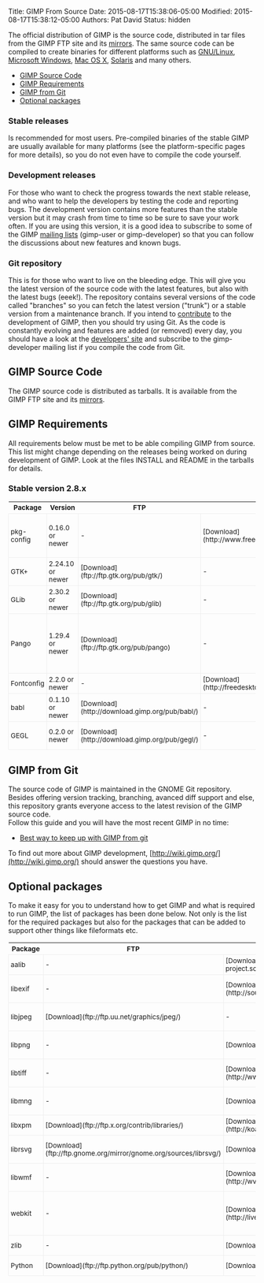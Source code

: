 Title: GIMP From Source
Date: 2015-08-17T15:38:06-05:00
Modified: 2015-08-17T15:38:12-05:00
Authors: Pat David
Status: hidden

<style>
table {
max-width: 40rem;
font-size: 0.85rem;
margin: 1rem auto;
}
table td {
    padding: 0.25rem;
    border: solid 1px #eee;
}
</style>


The official distribution of GIMP is the source code, distributed in tar files from the GIMP FTP site and its [mirrors](/downloads/#mirrors). The same source code can be compiled to create binaries for different platforms such as [GNU/Linux](/unix/), [Microsoft Windows](/windows/), [Mac OS X](/macintosh/), [Solaris](/unix/) and many others.

*   [GIMP Source Code](#source)
*   [GIMP Requirements](#requirements)
*   [GIMP from Git](#gimp_from_git)
*   [Optional packages](#optional_packages)

### Stable releases

Is recommended for most users. Pre-compiled binaries of the stable GIMP are usually available for many platforms (see the platform-specific pages for more details), so you do not even have to compile the code yourself.

### Development releases

For those who want to check the progress towards the next stable release, and who want to help the developers by testing the code and reporting bugs. The development version contains more features than the stable version but it may crash from time to time so be sure to save your work often. If you are using this version, it is a good idea to subscribe to some of the GIMP [mailing lists](/mail_lists.html) (gimp-user or gimp-developer) so that you can follow the discussions about new features and known bugs.

### Git repository

This is for those who want to live on the bleeding edge. This will give you the latest version of the source code with the latest features, but also with the latest bugs (eeek!). The repository contains several versions of the code called "branches" so you can fetch the latest version ("trunk") or a stable version from a maintenance branch. If you intend to [contribute](/develop/) to the development of GIMP, then you should try using Git. As the code is constantly evolving and features are added (or removed) every day, you should have a look at the [developers' site](http://wiki.gimp.org/) and subscribe to the gimp-developer mailing list if you compile the code from Git.

## GIMP Source Code

The GIMP source code is distributed as tarballs. It is available from the GIMP FTP site and its [mirrors](/downloads/#mirrors).

## GIMP Requirements

All requirements below must be met to be able compiling GIMP from source. This list might change depending on the releases being worked on during development of GIMP. Look at the files INSTALL and README in the tarballs for details.

### Stable version 2.8.x

<table markdown='span' >
<tbody>
<tr>
<th>Package</th>
<th>Version</th>
<th>FTP</th>
<th>HTTP</th>
<th>Description</th>
</tr>
<tr>
<td>pkg-config</td>
<td>0.16.0 or newer</td>
<td>-</td>
<td>[Download](http://www.freedesktop.org/software/pkgconfig/)</td>
<td>A system for managing library compile/link flags</td>
</tr>
<tr>
<td>GTK+</td>
<td>2.24.10 or newer</td>
<td>[Download](ftp://ftp.gtk.org/pub/gtk/)</td>
<td>-</td>
<td>The GIMP toolkit</td>
</tr>
<tr>
<td>GLib</td>
<td>2.30.2 or newer</td>
<td>[Download](ftp://ftp.gtk.org/pub/glib)</td>
<td>-</td>
<td>Glib Convenience Library</td>
</tr>
<tr>
<td>Pango</td>
<td>1.29.4 or newer</td>
<td>[Download](ftp://ftp.gtk.org/pub/pango)</td>
<td>-</td>
<td>Text layout engine, GIMP also requires PangoCairo — a Pango backend using Cairo</td>
</tr>
<tr>
<td>Fontconfig</td>
<td>2.2.0 or newer</td>
<td>-</td>
<td>[Download](http://freedesktop.org/fontconfig/release/)</td>
<td>Font Configuration</td>
</tr>
<tr>
<td>babl</td>
<td>0.1.10 or newer</td>
<td>[Download](http://download.gimp.org/pub/babl/)</td>
<td>-</td>
<td>Pixel format translation library</td>
</tr>
<tr>
<td>GEGL</td>
<td>0.2.0 or newer</td>
<td>[Download](http://download.gimp.org/pub/gegl/)</td>
<td>-</td>
<td>Generic Graphics Library</td>
</tr>
</tbody>
</table>


## GIMP from Git

The source code of GIMP is maintained in the GNOME Git repository. Besides offering version tracking, branching, avanced diff support and else, this repository grants everyone access to the latest revision of the GIMP source code.  
 Follow this guide and you will have the most recent GIMP in no time:

*   [Best way to keep up with GIMP from git](/source/howtos/gimp-git-build.html)

To find out more about GIMP development, [http://wiki.gimp.org/](http://wiki.gimp.org/) should answer the questions you have.

## <a name="optional_packages">Optional packages</a>

To make it easy for you to understand how to get GIMP and what is required to run GIMP, the list of packages has been done below. Not only is the list for the required packages but also for the packages that can be added to support other things like fileformats etc.

<table markdown="span">
<tbody>
<tr>
<th>Package</th>
<th>FTP</th>
<th>HTTP</th>
<th>Description</th>
<th>Dependency</th>
</tr>
<tr>
<td>aalib</td>
<td>-</td>
<td>[Download](http://aa-project.sourceforge.net/aalib/)</td>
<td>ASCII art library</td>
<td>Optional</td>
</tr>
<tr>
<td>libexif</td>
<td>-</td>
<td>[Download](http://sourceforge.net/projects/libexif)</td>
<td>EXIF tag support for JPEGs</td>
<td>Optional</td>
</tr>
<tr>
<td>libjpeg</td>
<td>[Download](ftp://ftp.uu.net/graphics/jpeg/)</td>
<td>-</td>
<td>JPEG support</td>
<td>Optional (explicit disable)</td>
</tr>
<tr>
<td>libpng</td>
<td>-</td>
<td>[Download](http://www.libpng.org/)</td>
<td>PNG support</td>
<td>Optional (explicit disable)</td>
</tr>
<tr>
<td>libtiff</td>
<td>-</td>
<td>[Download](http://www.remotesensing.org/libtiff/)</td>
<td>TIFF support</td>
<td>Optional (explicit disable)</td>
</tr>
<tr>
<td>libmng</td>
<td>-</td>
<td>[Download](http://www.libmng.com/)</td>
<td>MNG support</td>
<td>Optional (plugin won't be built)</td>
</tr>
<tr>
<td>libxpm</td>
<td>[Download](ftp://ftp.x.org/contrib/libraries/)</td>
<td>[Download](http://koala.ilog.fr/ftp/pub/xpm/)</td>
<td>XPM support</td>
<td>Optional</td>
</tr>
<tr>
<td>librsvg</td>
<td>[Download](ftp://ftp.gnome.org/mirror/gnome.org/sources/librsvg/)</td>
<td>[Download](http://librsvg.sourceforge.net/)</td>
<td>Scalable Vector Graphics</td>
<td>Optional (plugin won't be built)</td>
</tr>
<tr>
<td>libwmf</td>
<td>-</td>
<td>[Download](http://wvware.sourceforge.net/libwmf.html)</td>
<td>Library to convert wmf files</td>
<td>Optional (plugin won't be built)</td>
</tr>
<tr>
<td>webkit</td>
<td>-</td>
<td>[Download](http://live.gnome.org/WebKitGtk)</td>
<td>HTML renderer and web content engine</td>
<td>Optional (Help Browser won't be built)</td>
</tr>
<tr>
<td>zlib</td>
<td>-</td>
<td>[Download](http://www.gzip.org/zlib/)</td>
<td>Compression routines</td>
<td>Optional</td>
</tr>
<tr>
<td>Python</td>
<td>[Download](ftp://ftp.python.org/pub/python/)</td>
<td>[Download](http://www.python.org/)</td>
<td>Python support</td>
<td>Optional</td>
</tr>
</tbody>
</table>

